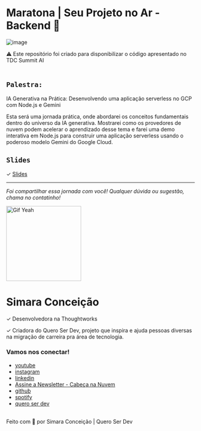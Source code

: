 # Maratona | Seu Projeto no Ar - Backend 🚀 

![image](https://media2.giphy.com/media/D567hs4Dex0GEnAKOY/giphy.gif)
<aside>
⚠️ Este repositório foi criado para disponibilizar o código apresentado no TDC Summit AI
</aside>

<br>

## `Palestra:`

IA Generativa na Prática: Desenvolvendo uma aplicação serverless no GCP com Node.js e Gemini

Esta será uma jornada prática, onde abordarei os conceitos fundamentais dentro do universo da IA generativa. Mostrarei como os provedores de nuvem podem acelerar o aprendizado desse tema e farei uma demo interativa em Node.js para construir uma aplicação serverless usando o poderoso modelo Gemini do Google Cloud.

## `Slides`

✓		[Slides](https://docs.google.com/presentation/d/1KwSK90bPhtSto_FLPP0Xq-g8apsJ0MBAPmANBUaYh48/edit?usp=sharing)



-----
_Foi compartilhar essa jornada com você! Qualquer dúvida ou sugestão, chama no contatinho!_

 <img src="https://media.giphy.com/media/efhcZv18NpQDyRsaYa/giphy.gif" alt="Gif Yeah" width="200"> 

# Simara Conceição
✓	Desenvolvedora na Thoughtworks

✓	Criadora do Quero Ser Dev, projeto que inspira e ajuda pessoas diversas na migração de carreira pra área de tecnologia.

### Vamos nos conectar!

- [youtube](https://www.youtube.com/queroserdev)
- [instagram](https://www.instagram.com/simara_conceicao)
- [linkedin](https://www.linkedin.com/in/simaraconceicao/)
- [Assine a Newsletter - Cabeça na Nuvem](https://www.linkedin.com/build-relation/newsletter-follow?entityUrn=7149947947386822656)
- [github](https://github.com/simaraconceicao)
- [spotify](https://open.spotify.com/show/59vCz4TY6tPHXW26qJknh3)
- [quero ser dev](https://queroserdev.com)

<br>
Feito com 💜 por Simara Conceição | Quero Ser Dev